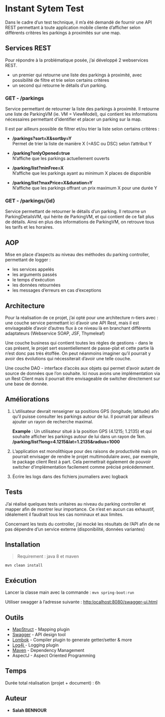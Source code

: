 # Instant Sytem Test

Dans le cadre d’un test technique, il m’a été demandé de fournir une API REST permettant à toute application mobile cliente d’afficher selon différents critères les parkings à proximités sur une map.


## Services REST
Pour répondre à la problématique posée, j’ai développé 2 webservices REST.
-   un premier qui retourne une liste des parkings à proximité, avec possibilité de filtre et trie selon certains critères
-   un second qui retourne le détails d’un parking.
    

  
  
### GET - /parkings
Service permettant de retourner la liste des parkings à proximité.
Il retourne une liste de ParkingVM (ie. VM = ViewModel), qui contient les informations nécessaires permettant d’identifier et placer un parking sur la map.

  

Il est par ailleurs possible de filtrer et/ou trier la liste selon certains critères :

-   **/parkings?sort=X&sortby=Y**  
Permet de trier la liste de manière X (=ASC ou DSC) selon l’attribut Y

-   **/parking?onlyOpened=true**  
N’affiche que les parkings actuellement ouverts
    
-   **/parking/list?minFree=X**  
    N’affiche que les parkings ayant au minimum X places de disponible
    
-   **/parking/list?maxPrice=X&duration=Y**  
    N’affiche que les parkings offrant un prix maximum X pour une durée Y
    
### GET - /parkings/{id}

Service permettant de retourner le détails d’un parking. Il retourne un ParkingDetailsVM, qui hérite de ParkingVM, et qui contient de ce fait plus de détails. Ainsi en plus des informations de ParkingVM, on retrouve tous les tarifs et les horaires.

## AOP

Mise en place d’aspects au niveau des méthodes du parking controller, permettant de logger :
-   les services appelés
-   les arguments passés
-   le temps d'exécution
-   les données retournées
-   les messages d’erreurs en cas d’exceptions

## Architecture

Pour la réalisation de ce projet, j’ai opté pour une architecture n-tiers avec : une couche service permettant ici d’avoir une API Rest, mais il est envisageable d’avoir d’autres flux à ce niveau là en branchant différents adaptateurs (Webservice SOAP, JSF, Thymeleaf)

 Une couche business qui contient toutes les règles de gestions - dans le cas présent, le projet sert essentiellement de passe-plat et cette partie là n’est donc pas très étoffée. On peut néanmoins imaginer qu’il pourrait y avoir des évolutions qui nécessiterait d’avoir une telle couche.

 Une couche DAO - interface d’accès aux objets qui permet d’avoir autant de source de données que l’on souhaite. Ici nous avons une implémentation via un Rest Client mais il pourrait être envisageable de switcher directement sur une base de donnée.

## Améliorations

1.  L’utilisateur devrait renseigner sa positions GPS (longitude; latitude) afin qu’il puisse consulter les parkings autour de lui. Il pourrait par ailleurs ajouter un rayon de recherche maximal.
    
    **Example** : Un utilisateur situé à la position GPS (4.1215; 1.2135) et qui souhaite afficher les parkings autour de lui dans un rayon de 1km.  
**/parking/list?long=4.1215&lat=1.2135&radius=1000**

2.  L’application est monolithique pour des raisons de productivité mais on pourrait envisager de rendre le projet multimodulaire avec, par exemple, le package client Rest à part. Cela permettrait également de pouvoir switcher d’implémentation facilement comme précisé précédemment.
    
3.  Écrire les logs dans des fichiers journaliers avec logback


## Tests

J’ai réalisé quelques tests unitaires au niveau du parking controller et mapper afin de montrer leur importance. Ce n’est en aucun cas exhaustif, idéalement il faudrait tous les cas nominaux et aux limites.

Concernant les tests du controller, j’ai mocké les résultats de l’API afin de ne pas dépendre d’un service externe (disponibilité, données variantes)

## Installation

> Requirement : java 8 et maven

`mvn clean install`
  

## Exécution

Lancer la classe main avec la commande : `mvn spring-boot:run`
 
Utiliser swagger à l’adresse suivante :  [http:localhost:8080/swagger-ui.html](http:localhost:8080/swagger-ui.html)

## Outils

* [MapStruct](https://mapstruct.org/) - Mapping plugin
* [Swagger](https://swagger.io/) - API design tool
* [Lombok](https://projectlombok.org/) - Compiler plugin to generate getter/setter & more
* [Log4j ](https://logging.apache.org/log4j/2.x/) - Logging plugin
* [Maven](https://maven.apache.org/) - Dependency Management
* AspectJ - Aspect Oriented Programming

## Temps

Durée total réalisation (projet + document) : 6h

## Auteur

* **Salah BENNOUR** 
